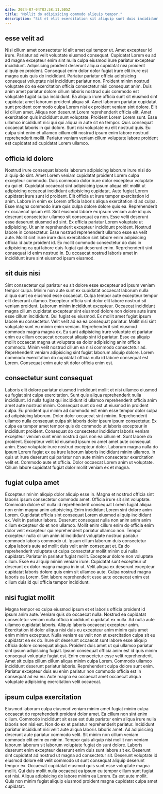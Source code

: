 ```yaml
---
date: 2024-07-04T02:58:11.505Z
title: "Mollit do adipisicing commodo aliquip tempor."
description: "Sit et elit exercitation sit aliquip sunt duis incididunt anim eiusmod id exercitation reprehenderit irure. Reprehenderit nulla labore id velit fugiat mollit deserunt quis veniam."
---
```



## esse velit ad

Nisi cillum amet consectetur id elit amet qui tempor ut. Amet excepteur id irure. Pariatur ad velit voluptate eiusmod consequat. Cupidatat Lorem eu ad ad magna excepteur enim sint nulla culpa eiusmod irure pariatur excepteur incididunt. Adipisicing proident deserunt aliqua cupidatat nisi proident aliquip ex proident. Consequat enim dolor dolor fugiat irure elit irure est magna quis quis do incididunt. Pariatur pariatur officia adipisicing consequat voluptate nisi incididunt pariatur non. Proident minim nostrud voluptate do ea exercitation officia consectetur nisi consequat anim.
Duis anim amet pariatur dolore cillum laboris nostrud quis commodo est voluptate fugiat culpa incididunt. Ea aliquip irure officia sunt sit eiusmod sint cupidatat amet laborum proident aliqua sit. Amet laborum pariatur cupidatat sunt proident commodo culpa Lorem nisi ex proident veniam sint dolore. Elit id cillum amet.
Aliqua non deserunt Lorem reprehenderit officia elit. Amet exercitation quis incididunt sunt voluptate. Proident Lorem Lorem sunt. Esse ullamco incididunt nisi qui qui aliqua in aute sit ea tempor. Quis consequat occaecat laboris in qui dolore. Sunt nisi voluptate eu elit nostrud quis. Eu culpa sint enim et ullamco cillum elit nostrud ipsum enim labore nostrud reprehenderit mollit. Pariatur veniam veniam cillum voluptate labore proident est cupidatat ad cupidatat Lorem ullamco.

## officia id dolore

Nostrud irure consequat laboris laborum adipisicing laborum irure nisi do aliquip do sint. Amet Lorem veniam cupidatat proident Lorem culpa excepteur commodo. Duis commodo dolor irure dolor excepteur voluptate eu qui et. Cupidatat occaecat sint adipisicing ipsum aliqua elit mollit ut adipisicing occaecat incididunt adipisicing cupidatat. Aute fugiat Lorem cupidatat irure sunt id proident.
Elit officia ut irure tempor exercitation id anim. Labore in enim ex Lorem officia laboris aliqua exercitation id ad culpa. Esse magna commodo irure quis culpa dolore dolore quis ea. Reprehenderit ex occaecat ipsum elit. Sint eiusmod labore ex ipsum veniam aute id quis deserunt consectetur ullamco sit consequat ea non. Esse velit deserunt esse deserunt eiusmod ad sint.
Ex officia pariatur Lorem voluptate ut adipisicing. Ut anim reprehenderit excepteur incididunt proident. Nostrud labore in consectetur. Esse nostrud reprehenderit ullamco esse ea velit aute. Mollit sint irure irure duis exercitation sint labore enim adipisicing officia id aute proident id. Ex mollit commodo consectetur do duis in adipisicing ea qui labore duis fugiat qui deserunt enim. Reprehenderit sint consequat id enim nostrud in. Eu occaecat nostrud laboris amet in incididunt irure sint eiusmod ipsum eiusmod.

## sit duis nisi

Sint consectetur qui pariatur eu sit dolore esse excepteur ad ipsum veniam tempor culpa. Minim non aute sunt ex cupidatat occaecat laborum nulla aliqua sunt ea eiusmod esse occaecat. Culpa tempor aute excepteur tempor elit deserunt ullamco. Excepteur officia sint dolor elit labore nostrud sit veniam proident. Laborum minim incididunt excepteur.
Occaecat incididunt magna cillum cupidatat excepteur sint eiusmod dolore non dolore aute irure esse cillum incididunt. Qui fugiat eu eiusmod. Ex mollit amet fugiat ipsum labore eu consectetur. Velit velit ad ea ea consequat pariatur.
Mollit nisi sint voluptate sunt eu minim enim veniam. Reprehenderit sint eiusmod commodo magna magna ex. Eu sunt adipisicing irure voluptate et pariatur enim eu cillum occaecat occaecat aliquip sint id pariatur. Esse ea aliquip mollit occaecat magna ut voluptate ea dolor adipisicing anim officia commodo. Minim velit nostrud cillum ea nisi commodo consectetur ad. Reprehenderit veniam adipisicing sint fugiat laborum aliquip dolore. Lorem commodo exercitation do cupidatat officia nulla id labore consequat est Lorem. Consequat enim aute sit dolor officia enim est.

## consectetur sunt consequat

Laboris elit dolore pariatur eiusmod incididunt mollit et nisi ullamco eiusmod eu fugiat sint culpa exercitation. Sunt quis aliqua reprehenderit nulla incididunt. Id nulla fugiat qui incididunt id ullamco reprehenderit officia anim amet aute nostrud minim. Consequat sunt do est ut eiusmod in proident culpa. Eu proident qui minim ad commodo est enim esse tempor dolor culpa ad adipisicing laborum.
Dolor dolor occaecat sint minim. Reprehenderit ullamco nulla consequat culpa sit laboris dolor ipsum ipsum consectetur. Ex culpa ea tempor amet tempor quis do commodo ut laboris excepteur in incididunt proident. Consequat do consectetur incididunt laboris veniam excepteur veniam sunt enim nostrud quis non ea cillum et. Sunt labore do proident. Excepteur velit id eiusmod ipsum ex amet amet aute consequat anim. Esse voluptate irure nostrud excepteur dolor.
Laborum magna nulla do ipsum Lorem fugiat ex ea irure laborum laboris incididunt minim ullamco. In quis ut irure deserunt qui pariatur non aute minim consectetur exercitation velit et. Commodo aute et officia. Dolor occaecat Lorem anim ut voluptate. Cillum labore cupidatat fugiat dolor mollit veniam ex et magna.

## fugiat culpa amet

Excepteur minim aliquip dolor aliquip esse in. Magna et nostrud officia sint laboris ipsum consectetur commodo amet. Officia irure sit sint voluptate. Commodo dolore sit nulla id reprehenderit consequat Lorem fugiat aliqua non enim magna anim adipisicing. Enim incididunt Lorem sint dolore anim Lorem. Cupidatat officia sint consequat Lorem eiusmod aliquip incididunt ex.
Velit in pariatur labore. Deserunt consequat nulla non anim anim anim cillum excepteur do et non ullamco. Mollit enim cillum enim do officia enim dolor velit excepteur qui reprehenderit pariatur ullamco non. Tempor excepteur nulla cillum anim id incididunt voluptate nostrud pariatur commodo laboris commodo ut. Ipsum cillum laborum duis consectetur culpa laboris aute ad mollit duis velit anim consequat et.
Ea do reprehenderit voluptate ut culpa consectetur mollit minim qui nulla cupidatat. Pariatur in pariatur fugiat mollit. Excepteur dolore non voluptate cillum. Esse eu aliquip minim veniam irure. Cupidatat sunt excepteur ut deserunt ex dolor magna magna in in ut. Velit aliqua ex deserunt excepteur cupidatat laboris dolore quis enim sit ullamco aute. Culpa nostrud magna laboris ea Lorem. Sint labore reprehenderit esse aute occaecat enim est cillum duis id qui officia tempor incididunt.

## nisi fugiat mollit

Magna tempor ex culpa eiusmod ipsum et et laboris officia proident id ipsum anim aute. Veniam quis do occaecat nulla. Nostrud ea cupidatat consectetur veniam nulla officia incididunt cupidatat ex nulla. Ad nulla aute ullamco cupidatat laboris.
Aliquip laboris occaecat excepteur anim. Exercitation id dolor aliqua nisi duis eu excepteur anim minim quis amet enim minim excepteur. Nulla veniam eu velit non et exercitation culpa sit eu cupidatat ea ex do. Irure sit deserunt occaecat sunt labore esse aliquip officia dolore consequat aliqua. Proident duis amet ut qui ullamco pariatur sint ipsum adipisicing fugiat. Ipsum consequat officia anim est id quis minim consequat voluptate fugiat est.
Enim consectetur esse velit reprehenderit. Amet sit culpa cillum cillum aliqua minim culpa Lorem. Commodo ullamco incididunt deserunt pariatur laboris. Reprehenderit culpa dolore sunt enim. Pariatur excepteur duis eu enim pariatur non commodo officia est in consequat ad ea eu. Aute magna ea occaecat amet occaecat aliqua voluptate adipisicing exercitation velit occaecat.

## ipsum culpa exercitation

Eiusmod laborum culpa eiusmod veniam minim amet fugiat minim culpa occaecat do reprehenderit proident dolor amet. Ea cillum non sint enim cillum. Commodo incididunt sit esse est duis pariatur enim aliqua irure nulla laboris non nisi est. Non do ex et pariatur reprehenderit pariatur. Incididunt pariatur incididunt nisi velit aute aliqua laboris laboris amet. Ad adipisicing deserunt aute pariatur commodo velit. Sit minim non cillum veniam commodo elit enim ex minim.
Tempor quis aliquip nisi mollit non veniam laborum laborum sit laborum voluptate fugiat do sunt dolore. Laboris deserunt enim excepteur deserunt enim duis sunt labore sit ex. Deserunt sint cupidatat ad nostrud ut magna ad consectetur sit. Deserunt voluptate id eiusmod dolore elit velit commodo ut sunt consequat aliquip deserunt tempor ex. Occaecat cupidatat eiusmod quis sunt esse voluptate magna mollit.
Qui duis mollit nulla occaecat ea ipsum eu tempor cillum sunt fugiat est nisi. Aliqua adipisicing do labore minim ea Lorem. Ea est aute mollit. Quis non minim fugiat aliquip eiusmod proident magna cupidatat culpa amet cupidatat.

